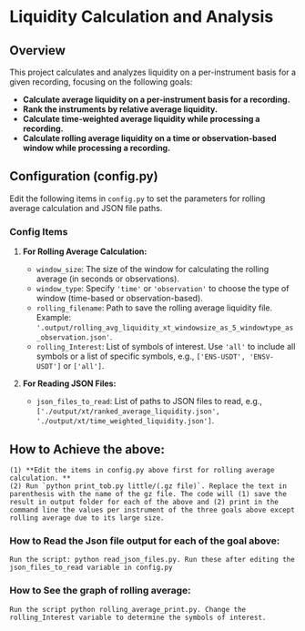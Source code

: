 # Liquidity Calculation and Analysis

## Overview
This project calculates and analyzes liquidity on a per-instrument basis for a given recording, focusing on the following goals:
- **Calculate average liquidity on a per-instrument basis for a recording.**
- **Rank the instruments by relative average liquidity.**
- **Calculate time-weighted average liquidity while processing a recording.**
- **Calculate rolling average liquidity on a time or observation-based window while processing a recording.**

## Configuration (config.py)
Edit the following items in `config.py` to set the parameters for rolling average calculation and JSON file paths.

### Config Items
1. **For Rolling Average Calculation:**
   - `window_size`: The size of the window for calculating the rolling average (in seconds or observations).
   - `window_type`: Specify `'time'` or `'observation'` to choose the type of window (time-based or observation-based).
   - `rolling_filename`: Path to save the rolling average liquidity file. Example: `'.output/rolling_avg_liquidity_xt_windowsize_as_5_windowtype_as_observation.json'`.
   - `rolling_Interest`: List of symbols of interest. Use `'all'` to include all symbols or a list of specific symbols, e.g., `['ENS-USDT', 'ENSV-USDT']` or `['all']`.

2. **For Reading JSON Files:**
   - `json_files_to_read`: List of paths to JSON files to read, e.g., `['./output/xt/ranked_average_liquidity.json', './output/xt/time_weighted_liquidity.json']`.


## How to Achieve the above: 
    (1) **Edit the items in config.py above first for rolling average calculation. ** 
    (2) Run `python print_tob.py little/(.gz file)`. Replace the text in parenthesis with the name of the gz file. The code will (1) save the result in output folder for each of the above and (2) print in the command line the values per instrument of the three goals above except rolling average due to its large size. 

### How to Read the Json file output for each of the goal above: 
    Run the script: python read_json_files.py. Run these after editing the json_files_to_read variable in config.py


### How to See the graph of rolling average: 
    Run the script python rolling_average_print.py. Change the rolling_Interest variable to determine the symbols of interest. 


